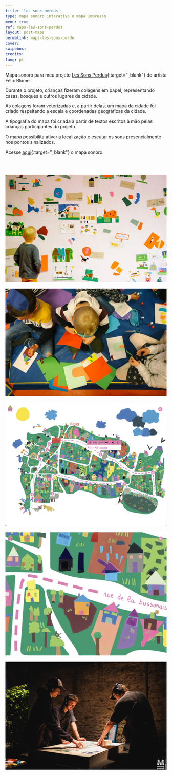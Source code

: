 ```yaml
---
title: 'les sons perdus'
type: mapa sonoro interativo e mapa impresso
menu: true
ref: maps-les-sons-perdus
layout: post-maps
permalink: maps-les-sons-perdu
cover:
swipebox: 
credits: 
lang: pt
---
```


Mapa sonoro para meu projeto [Les Sons Perdus](https://felixblume.com/sonsperdus/){:target="_blank"} do artista Félix Blume.

Durante o projeto, crianças fizeram colagens em papel, representando casas, bosques e outros lugares da cidade.

As colagens foram vetorizadas e, a partir delas, um mapa da cidade foi criado respeitando a escala e coordenadas geográficas da cidade.

A tipografia do mapa foi criada a partir de textos escritos à mão pelas crianças participantes do projeto.

O mapa possibilita ativar a localização e escutar os sons presencialmente nos pontos sinalizados.

Acesse [aqui](https://felixblume.com/lessonsperdus-carte.html){:target="_blank"} o mapa sonoro.

<br><br>

<img src="../assets/posts/Les-Sons-Perdus-30.png" class="img-border">
<br><br>

<img src="../assets/posts/Les-Sons-Perdus-23.png" class="img-border">
<br><br>

<img src="../assets/posts/maps-les-sons-perdus2.png" class="img-border">
<br><br>

<img src="../assets/posts/maps-les-sons-perdus1.png" class="img-border">
<br><br>

<img src="../assets/posts/maps-les-sons-perdus3.png" class="img-border">
<br><br>





